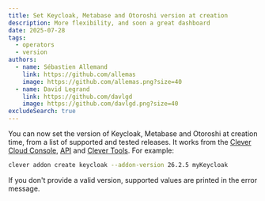```yaml
---
title: Set Keycloak, Metabase and Otoroshi version at creation
description: More flexibility, and soon a great dashboard
date: 2025-07-28
tags:
  - operators
  - version
authors:
  - name: Sébastien Allemand
    link: https://github.com/allemas
    image: https://github.com/allemas.png?size=40
  - name: David Legrand
    link: https://github.com/davlgd
    image: https://github.com/davlgd.png?size=40
excludeSearch: true
---
```


You can now set the version of Keycloak, Metabase and Otoroshi at creation time, from a list of supported and tested releases. It works from the [Clever Cloud Console](https://console.clever-cloud.com/), [API](/api) and [Clever Tools](/doc/cli). For example:

```bash
clever addon create keycloak --addon-version 26.2.5 myKeycloak
```

If you don't provide a valid version, supported values are printed in the error message.
